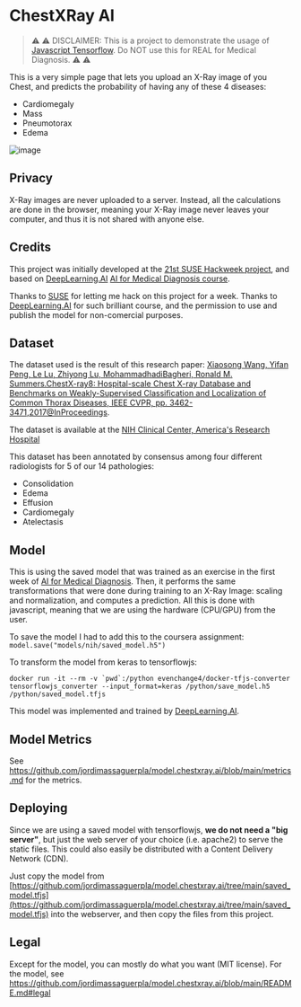 # ChestXRay AI

> :warning: :warning: DISCLAIMER: This is a project to demonstrate the usage of [Javascript Tensorflow](https://www.tensorflow.org/js/). Do NOT use this for REAL for Medical Diagnosis. :warning: :warning:

This is a very simple page that lets you upload an X-Ray image of you Chest, and predicts the probability of having any of these 4 diseases:

* Cardiomegaly
* Mass
* Pneumotorax
* Edema

![image](https://user-images.githubusercontent.com/1148215/180748134-439a40bc-313b-4b14-b32d-7d20dcb62b33.png)

## Privacy

X-Ray images are never uploaded to a server. Instead, all the calculations are done in the browser, meaning your X-Ray image never leaves your computer, and thus it is not shared with anyone else.

## Credits

This project was initially developed at the [21st SUSE Hackweek project](https://hackweek.opensuse.org/projects/chest-x-ray-medical-diagnosis-with-deep-learning-and-javascript), and based on [DeepLearning.AI](https://deeplearning.ai) [AI for Medical Diagnosis course](https://www.coursera.org/learn/ai-for-medical-diagnosis).

Thanks to [SUSE](https://www.suse.com) for letting me hack on this project for a week.
Thanks to [DeepLearning.AI](https://deeplearning.ai) for such brilliant course, and the permission to use and publish the model for non-comercial purposes.

## Dataset

The dataset used is the result of this research paper: [Xiaosong Wang, Yifan Peng, Le Lu, Zhiyong Lu, MohammadhadiBagheri, Ronald M. Summers.ChestX-ray8: Hospital-scale Chest X-ray Database and Benchmarks on Weakly-Supervised Classification and Localization of Common Thorax Diseases, IEEE CVPR, pp. 3462-3471,2017@InProceedings](https://nihcc.app.box.com/v/ChestXray-NIHCC/file/256057377774).

The dataset is available at the [NIH Clinical Center, America's Research Hospital](https://nihcc.app.box.com/v/ChestXray-NIHCC)

This dataset has been annotated by consensus among four different radiologists for 5 of our 14 pathologies:

   * Consolidation
   * Edema
   * Effusion
   * Cardiomegaly
   * Atelectasis

## Model

This is using the saved model that was trained as an exercise in the first week of [AI for Medical Diagnosis](https://www.coursera.org/learn/ai-for-medical-diagnosis). Then, it performs the same transformations that were done during training to an X-Ray Image: scaling and normalization, and computes a prediction. All this is done with javascript, meaning that we are using the hardware (CPU/GPU) from the user.

To save the model I had to add this to the coursera assignment:
```model.save("models/nih/saved_model.h5")```

To transform the model from keras to tensorflowjs:

```
docker run -it --rm -v `pwd`:/python evenchange4/docker-tfjs-converter tensorflowjs_converter --input_format=keras /python/save_model.h5 /python/saved_model.tfjs
```
This model was implemented and trained by [DeepLearning.AI](https://deeplearning.ai).

## Model Metrics

See https://github.com/jordimassaguerpla/model.chestxray.ai/blob/main/metrics.md for the metrics.

## Deploying

Since we are using a saved model with tensorflowjs, **we do not need a "big server"**, but just the web server of your choice (i.e. apache2) to serve the static files. This could also easily be distributed with a Content Delivery Network (CDN).

Just copy the model from [https://github.com/jordimassaguerpla/model.chestxray.ai/tree/main/saved_model.tfjs](https://github.com/jordimassaguerpla/model.chestxray.ai/tree/main/saved_model.tfjs) into the webserver, and then copy the files from this project.

## Legal

Except for the model, you can mostly do what you want (MIT license).
For the model, see https://github.com/jordimassaguerpla/model.chestxray.ai/blob/main/README.md#legal






